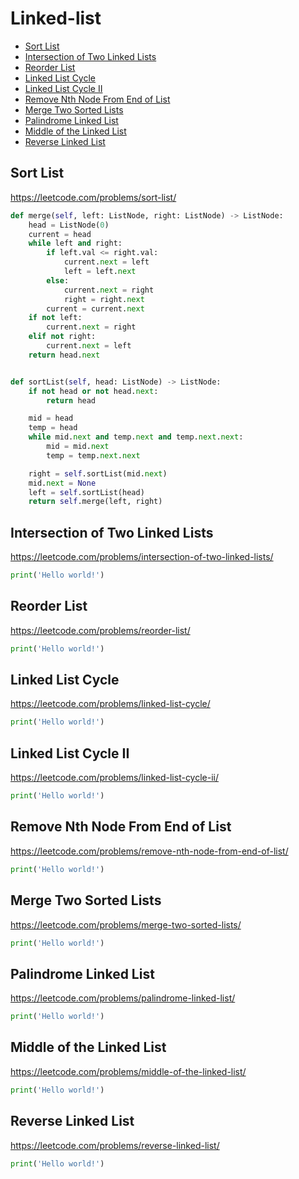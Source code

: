 # Linked-list

+ [Sort List](#sort-list)
+ [Intersection of Two Linked Lists](#intersection-of-two-linked-lists)
+ [Reorder List](#reorder-list)
+ [Linked List Cycle](#linked-list-cycle)
+ [Linked List Cycle II](#linked-list-cycle-ii)
+ [Remove Nth Node From End of List](#remove-nth-node-from-end-of-list)
+ [Merge Two Sorted Lists](#merge-two-sorted-list)
+ [Palindrome Linked List](#palindrome-linked-list)
+ [Middle of the Linked List](#middle-of-the-linked-list)
+ [Reverse Linked List](#reverse-linked-list)

## Sort List

https://leetcode.com/problems/sort-list/

```python
def merge(self, left: ListNode, right: ListNode) -> ListNode:
    head = ListNode(0)
    current = head
    while left and right:
        if left.val <= right.val:
            current.next = left
            left = left.next
        else:
            current.next = right
            right = right.next
        current = current.next
    if not left:
        current.next = right
    elif not right:
        current.next = left
    return head.next


def sortList(self, head: ListNode) -> ListNode:
    if not head or not head.next:
        return head

    mid = head
    temp = head
    while mid.next and temp.next and temp.next.next:
        mid = mid.next
        temp = temp.next.next

    right = self.sortList(mid.next)
    mid.next = None
    left = self.sortList(head)
    return self.merge(left, right)
```

## Intersection of Two Linked Lists

https://leetcode.com/problems/intersection-of-two-linked-lists/

```python
print('Hello world!')
```

## Reorder List

https://leetcode.com/problems/reorder-list/

```python
print('Hello world!')
```

## Linked List Cycle

https://leetcode.com/problems/linked-list-cycle/

```python
print('Hello world!')
```

## Linked List Cycle II

https://leetcode.com/problems/linked-list-cycle-ii/

```python
print('Hello world!')
```

## Remove Nth Node From End of List

https://leetcode.com/problems/remove-nth-node-from-end-of-list/

```python
print('Hello world!')
```

## Merge Two Sorted Lists

https://leetcode.com/problems/merge-two-sorted-lists/

```python
print('Hello world!')
```

## Palindrome Linked List

https://leetcode.com/problems/palindrome-linked-list/

```python
print('Hello world!')
```

## Middle of the Linked List

https://leetcode.com/problems/middle-of-the-linked-list/

```python
print('Hello world!')
```

## Reverse Linked List

https://leetcode.com/problems/reverse-linked-list/

```python
print('Hello world!')
```
